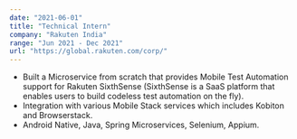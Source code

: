 ```yaml
---
date: "2021-06-01"
title: "Technical Intern"
company: "Rakuten India"
range: "Jun 2021 - Dec 2021"
url: "https://global.rakuten.com/corp/"
---
```


- Built a Microservice from scratch that provides Mobile Test Automation support for Rakuten SixthSense (SixthSense is a SaaS platform that enables users to build codeless test automation on the fly).
- Integration with various Mobile Stack services which includes Kobiton and Browserstack.
- Android Native, Java, Spring Microservices, Selenium, Appium.
